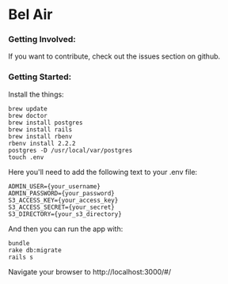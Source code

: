 # Bel Air

### Getting Involved:
If you want to contribute, check out the issues section on github.

### Getting Started:

Install the things:

    brew update
    brew doctor
    brew install postgres
    brew install rails
    brew install rbenv
    rbenv install 2.2.2
    postgres -D /usr/local/var/postgres
    touch .env

Here you'll need to add the following text to your .env file:

    ADMIN_USER={your_username}
    ADMIN_PASSWORD={your_password}
    S3_ACCESS_KEY={your_access_key}
    S3_ACCESS_SECRET={your_secret}
    S3_DIRECTORY={your_s3_directory}

And then you can run the app with:

    bundle
    rake db:migrate
    rails s

Navigate your browser to http://localhost:3000/#/







